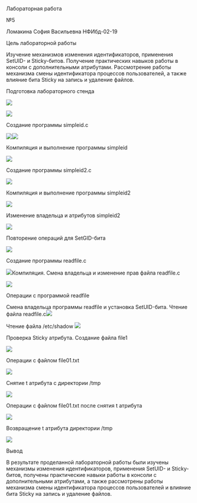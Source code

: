 Лабораторная работа

№5

Ломакина София Васильевна НФИбд-02-19

Цель лабораторной работы

Изучение механизмов изменения идентификаторов, применения SetUID- и Sticky-битов. Получение практических навыков работы в консоли с дополнительными атрибутами. Рассмотрение работы механизма смены идентификатора процессов пользователей, а также влияние бита Sticky на запись и удаление файлов.

Подготовка лабораторного стенда

![](1.png)

![](2.png)

Создание программы simpleid.c

![](3.png)![](4.png)

Компиляция и выполнение программы simpleid

![](5.png)

Создание программы simpleid2.c

![](6.png)

Компиляция и выполнение программы simpleid2

![](7.png)


Изменение владельца и атрибутов simpleid2

![](8.png)

Повторение операций для SetGID-бита

![](9.png)

Создание программы readfile.c

![](10.png)Компиляция. Смена владельца и изменение прав файла readfile.c

![](11.png)

Операции с программой readfile

Смена владельца программы readfile и установка SetUID-бита. Чтение файла readfile.c![](12.png)

Чтение файла /etc/shadow  ![](13.png)

Проверка Sticky атрибута. Создание файла file1

![](14.png)


Операции с файлом file01.txt

![](15.png)

Снятие t атрибута с директории /tmp

![](16.png)

Операции с файлом file01.txt после снятия t атрибута

![](17.png)

Возвращение t атрибута директории /tmp

![](18.png)

Вывод

В результате проделанной лабораторной работы были изучены механизмы изменения идентификаторов, применения SetUID- и Sticky-битов, получены практические навыки работы в консоли с дополнительными атрибутами, а также рассмотрены работы механизма смены идентификатора процессов пользователей и влияние бита Sticky на запись и удаление файлов.
